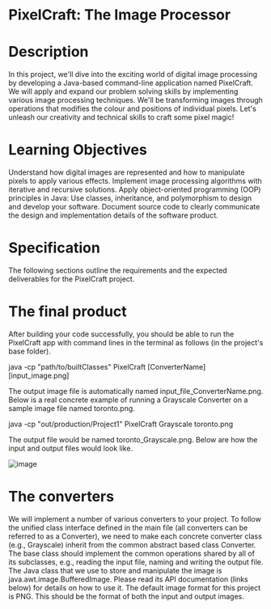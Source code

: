 # PixelCraft: The Image Processor

# Description
In this project, we'll dive into the exciting world of digital image processing by developing a Java-based command-line application named PixelCraft. We will apply and expand our problem solving skills by implementing various image processing techniques. We'll be transforming images through operations that modifies the colour and positions of individual pixels. Let's unleash our creativity and technical skills to craft some pixel magic!

# Learning Objectives
Understand how digital images are represented and how to manipulate pixels to apply various effects.
Implement image processing algorithms with iterative and recursive solutions.
Apply object-oriented programming (OOP) principles in Java: Use classes, inheritance, and polymorphism to design and develop your software.
Document source code to clearly communicate the design and implementation details of the software product.

# Specification
The following sections outline the requirements and the expected deliverables for the PixelCraft project.

# The final product
After building your code successfully, you should be able to run the PixelCraft app with command lines in the terminal as follows (in the project's base folder).

java -cp "path/to/builtClasses" PixelCraft [ConverterName] [input_image.png]

The output image file is automatically named input_file_ConverterName.png. Below is a real concrete example of running a Grayscale Converter on a sample image file named toronto.png.

java -cp "out/production/Project1" PixelCraft Grayscale toronto.png

The output file would be named toronto_Grayscale.png. Below are how the input and output files would look like.

![image](https://github.com/sznchanda/PixelCraft_Project/assets/100498985/cb88fef2-c2e5-4c46-8c2a-3890bb80d932)


# The converters
We will implement a number of various converters to your project. To follow the unified class interface defined in the main file (all converters can be referred to as a Converter), we need to make each concrete converter class (e.g., Grayscale) inherit from the common abstract based class Converter. The base class should implement the common operations shared by all of its subclasses, e.g., reading the input file, naming and writing the output file. The Java class that we use to store and manipulate the image is java.awt.image.BufferedImage. Please read its API documentation (links below) for details on how to use it.
The default image format for this project is PNG. This should be the format of both the input and output images.

